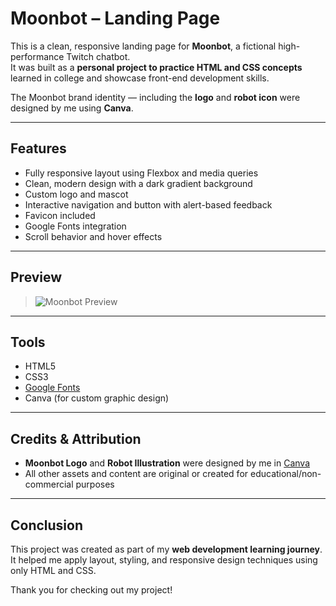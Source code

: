 # Moonbot – Landing Page

This is a clean, responsive landing page for **Moonbot**, a fictional high-performance Twitch chatbot.  
It was built as a **personal project to practice HTML and CSS concepts** learned in college and showcase front-end development skills.

The Moonbot brand identity — including the **logo** and **robot icon**  were designed by me using **Canva**.

---

## Features

- Fully responsive layout using Flexbox and media queries
- Clean, modern design with a dark gradient background
- Custom logo and mascot
- Interactive navigation and button with alert-based feedback
- Favicon included
- Google Fonts integration
- Scroll behavior and hover effects

---

## Preview
 
> ![Moonbot Preview](screenshot.png)

---

## Tools

- HTML5
- CSS3
- [Google Fonts](https://fonts.google.com/)
- Canva (for custom graphic design)

---

## Credits & Attribution

- **Moonbot Logo** and **Robot Illustration** were designed by me in [Canva](https://www.canva.com/)
- All other assets and content are original or created for educational/non-commercial purposes


---

## Conclusion

This project was created as part of my **web development learning journey**.  
It helped me apply layout, styling, and responsive design techniques using only HTML and CSS.

Thank you for checking out my project!

